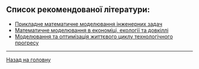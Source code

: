 ## **Список рекомендованої літератури:**

- [Прикладне математичне моделювання інженерних задач](Applied%20Mathematical%20Modelling%20of%20Engineering%20Problems.pdf)
- [Математичне моделювання в економіці, екології та довкіллі](Mathematical%20Modeling%20in%20Economics,%20Ecology%20and%20the%20Environment.pdf)
- [Моделювання та оптимізація життєвого циклу технологічного прогресу](Modeling%20and%20Optimization%20of%20the%20Lifetime%20of%20Technologies.pdf)

---

[Назад на головну](../../README.md)